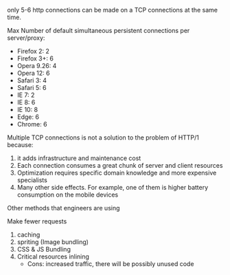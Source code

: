 only 5-6 http connections can be made on a TCP connections at the same time.

Max Number of default simultaneous persistent connections per server/proxy:

* Firefox 2:  2
* Firefox 3+: 6
* Opera 9.26: 4
* Opera 12:   6
* Safari 3:   4
* Safari 5:   6
* IE 7:       2
* IE 8:       6
* IE 10:      8
* Edge:       6
* Chrome:     6

Multiple TCP connections is not a solution to the problem of HTTP/1 because:
1. it adds infrastructure and maintenance cost
2. Each connection consumes a great chunk of server and client resources
3. Optimization requires specific domain knowledge and more expensive specialists
4. Many other side effects. For example, one of them is higher battery consumption on the mobile devices

Other methods that engineers are using
   
   Make fewer requests
   1. caching
   2. spriting (Image bundling)
   3. CSS & JS Bundling
   4. Critical resources inlining
      * Cons: increased traffic, there will be possibly unused code

